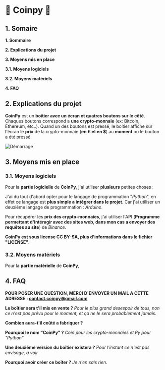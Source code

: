 # 🌟 Coinpy 🌟

## 1. Somaire 

**1. Sommaire**

**2. Explications du projet**

**3. Moyens mis en place**

**3.1. Moyens logiciels**

**3.2. Moyens matériels**

**4. FAQ**

## 2. Explications du projet

**CoinPy** est un __boitier avec un écran et quatres boutons sur le côté__. Chaques boutons correspond a **une crypto-monnaie** (ex: Bitcoin, Ethereum, etc..). Quand un des boutons est pressé, le boitier affiche sur l'écran le **prix** de la crypto-monnaie (**en € et en $**) au __moment__ ou le bouton a été pressé.

![Démarrage](https://user-images.githubusercontent.com/87315533/187243526-94380cf0-e8e1-49ab-aa4d-6286f5599cd3.jpg)

## 3. Moyens mis en place
### 3.1. Moyens logiciels

Pour la **partie logicielle** de __CoinPy__, j'ai utiliser **plusieurs** petites choses : 

J'ai du tout d'abord opter pour le langage de programmation "*Python*", en effet ce langage est **__plus simple a intégrer dans le projet__**. Car j'ai utiliser un deuxième langage de programmation : *Arduino*. 

Pour récupérer les __prix des crypto-monnaies__, j'ai utiliser l'API (**Programme permettant d'intéragir avec des sites web, dans mon cas a envoyer des requêtes au site**) de *Binance*.

**CoinPy est sous license CC BY-SA, plus d'informations dans le fichier "LICENSE"**.

### 3.2. Moyens matériels⁫

Pour la **partie matérielle** de __CoinPy__,

## 4. FAQ

**POUR POSER UNE QUESTION, MERCI D'ENVOYER UN MAIL A CETTE ADRESSE : contact.coinpy@gmail.com**

**Le boîtier sera t'il mis en vente ?**
*Pour le plus grand desespoir de tous, non ce n'est pas prévu pour le moment, et ça ne le sera probablement jamais.*

**Combien aura-t'il coûté a fabriquer ?**


**Pourquoi le nom "CoinPy" ?**
*Coin pour les crypto-monnaies et Py pour "Python"*

**Une deuxième version du boîtier existera ?**
*Pour l'instant ce n'est pas envisagé, a voir* 

**Pourquoi avoir créer ce boîter ?**
*Je n'en sais rien.*
